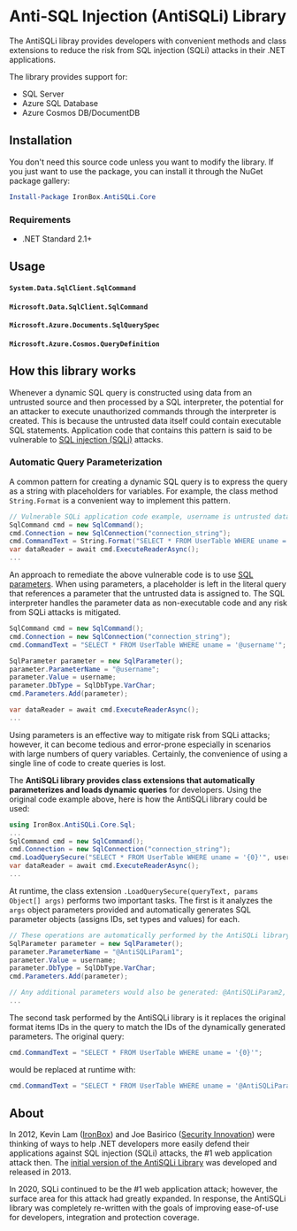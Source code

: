 # Anti-SQL Injection (AntiSQLi) Library
The AntiSQLi libray provides developers with convenient methods and class extensions to reduce the risk from SQL injection (SQLi) attacks in their .NET applications.

The library provides support for:

- SQL Server
- Azure SQL Database
- Azure Cosmos DB/DocumentDB

## Installation

You don't need this source code unless you want to modify the library. If you just want to use the package, you can install it through the NuGet package gallery:

```powershell
Install-Package IronBox.AntiSQLi.Core
```

### Requirements

- .NET Standard 2.1+



## Usage


#### `System.Data.SqlClient.SqlCommand`


#### `Microsoft.Data.SqlClient.SqlCommand`



#### `Microsoft.Azure.Documents.SqlQuerySpec`


#### `Microsoft.Azure.Cosmos.QueryDefinition`

## How this library works
Whenever a dynamic SQL query is constructed using data from an untrusted source and then processed by a SQL interpreter, the potential for an attacker to execute unauthorized commands through the interpreter is created. This is because the untrusted data itself could contain executable SQL statements. Application code that contains this pattern is said to be vulnerable to [SQL injection (SQLi)](https://owasp.org/www-community/attacks/SQL_Injection) attacks.

### Automatic Query Parameterization
A common pattern for creating a dynamic SQL query is to express the query as a string with placeholders for variables. For example, the class method `String.Format` is a convenient way to implement this pattern.

```csharp
// Vulnerable SQLi application code example, username is untrusted data
SqlCommand cmd = new SqlCommand();
cmd.Connection = new SqlConnection("connection_string");
cmd.CommandText = String.Format("SELECT * FROM UserTable WHERE uname = '{0}'", username);
var dataReader = await cmd.ExecuteReaderAsync();
...
```
An approach to remediate the above vulnerable code is to use [SQL parameters](https://docs.microsoft.com/en-us/dotnet/api/system.data.sqlclient.sqlcommand.parameters). When using parameters, a placeholder is left in the literal query that references a parameter that the untrusted data is assigned to. The SQL interpreter handles the parameter data as non-executable code and any risk from SQLi attacks is mitigated.

```csharp
SqlCommand cmd = new SqlCommand();
cmd.Connection = new SqlConnection("connection_string");
cmd.CommandText = "SELECT * FROM UserTable WHERE uname = '@username'";

SqlParameter parameter = new SqlParameter();
parameter.ParameterName = "@username";
parameter.Value = username;
parameter.DbType = SqlDbType.VarChar;
cmd.Parameters.Add(parameter);

var dataReader = await cmd.ExecuteReaderAsync();
...
```
Using parameters is an effective way to mitigate risk from SQLi attacks; however, it can become tedious and error-prone especially in scenarios with large numbers of query variables. Certainly, the convenience of using a single line of code to create queries is lost.

The **AntiSQLi library provides class extensions that automatically parameterizes and loads dynamic queries** for developers. Using the original code example above, here is how the AntiSQLi library could be used:

```csharp
using IronBox.AntiSQLi.Core.Sql;
...
SqlCommand cmd = new SqlCommand();
cmd.Connection = new SqlConnection("connection_string");
cmd.LoadQuerySecure("SELECT * FROM UserTable WHERE uname = '{0}'", username);
var dataReader = await cmd.ExecuteReaderAsync();
...
```
At runtime, the class extension `.LoadQuerySecure(queryText, params Object[] args)` performs two important tasks. The first is it analyzes the `args` object parameters provided and automatically generates SQL parameter objects (assigns IDs, set types and values) for each.
```csharp
// These operations are automatically performed by the AntiSQLi library at runtime
SqlParameter parameter = new SqlParameter();
parameter.ParameterName = "@AntiSQLiParam1";
parameter.Value = username;
parameter.DbType = SqlDbType.VarChar;
cmd.Parameters.Add(parameter);

// Any additional parameters would also be generated: @AntiSQLiParam2, @AntiSQLiParam3 ...
...
```
The second task performed by the AntiSQLi library is it replaces the original format items IDs in the query to match the IDs of the dynamically generated parameters. The original query:

````csharp
cmd.CommandText = "SELECT * FROM UserTable WHERE uname = '{0}'";
````
would be replaced at runtime with:
````csharp
cmd.CommandText = "SELECT * FROM UserTable WHERE uname = '@AntiSQLiParam1'";
````

## About
In 2012, Kevin Lam ([IronBox](https://www.ironbox.io)) and Joe Basirico ([Security Innovation](https://www.securityinnovation.com)) were thinking of ways to help .NET developers more easily defend their applications against SQL injection (SQLi) attacks, the #1 web application attack then. The [initial version of the AntiSQLi Library](https://github.com/IronBox/AntiSQLi) was developed and released in 2013.

In 2020, SQLi continued to be the #1 web application attack; however, the surface area for this attack had greatly expanded. In response, the AntiSQLi library was completely re-written with the goals of improving ease-of-use for developers, integration and protection coverage.
